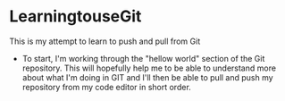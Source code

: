 # LearningtouseGit
This is my attempt to learn to push and pull from Git

- To start, I'm working through the "hellow world" section of the Git repository. This will hopefully help me to be able to understand more about what I'm doing in GIT and I'll then be able to pull and push my repository from my code editor in short order.
